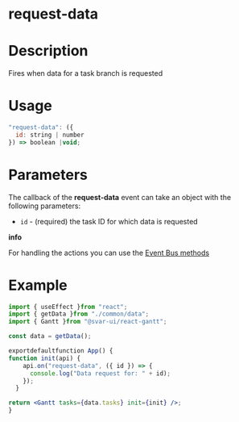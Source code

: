 # request-data

# **Description**

Fires when data for a task branch is requested

# **Usage**

```jsx
"request-data": ({
  id: string | number
}) => boolean |void;

```

# **Parameters**

The callback of the **request-data** event can take an object with the following parameters:

- `id` - (required) the task ID for which data is requested

**info**

For handling the actions you can use the [Event Bus methods](https://docs.svar.dev/react/gantt/api/overview/methods_overview)

# **Example**

```jsx
import { useEffect }from "react";
import { getData }from "./common/data";
import { Gantt }from "@svar-ui/react-gantt";

const data = getData();

exportdefaultfunction App() {
function init(api) {
    api.on("request-data", ({ id }) => {
      console.log("Data request for: " + id);
    });
  }

return <Gantt tasks={data.tasks} init={init} />;
}

```